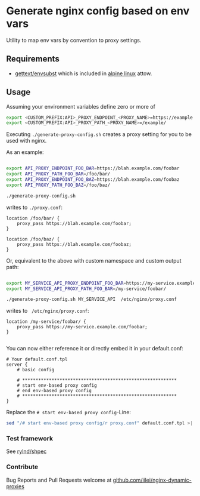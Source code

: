 # Generate nginx config based on env vars

Utility to map env vars by convention to proxy settings.

## Requirements

* [gettext/envsubst](https://www.gnu.org/software/gettext/gettext.html) which is included
in [alpine linux](https://pkgs.alpinelinux.org/package/edge/main/x86_64/gettext) attow.

## Usage

Assuming your environment variables define zero or more of

```sh
export <CUSTOM_PREFIX:API>_PROXY_ENDPOINT_<PROXY_NAME>=https://example.com
export <CUSTOM_PREFIX:API>_PROXY_PATH_<PROXY_NAME>=/example/
```

Executing `./generate-proxy-config.sh` creates a proxy setting for you to be used with nginx.

As an example:

```sh

export API_PROXY_ENDPOINT_FOO_BAR=https://blah.example.com/foobar
export API_PROXY_PATH_FOO_BAR=/foo/bar/
export API_PROXY_ENDPOINT_FOO_BAZ=https://blah.example.com/foobaz
export API_PROXY_PATH_FOO_BAZ=/foo/baz/

./generate-proxy-config.sh

```

writes to `./proxy.conf`:

```
location /foo/bar/ {
    proxy_pass https://blah.example.com/foobar;
}

location /foo/baz/ {
    proxy_pass https://blah.example.com/foobaz;
}

```

Or, equivalent to the above with custom namespace and custom output path:

```sh

export MY_SERVICE_API_PROXY_ENDPOINT_FOO_BAR=https://my-service.example.com/foobar
export MY_SERVICE_API_PROXY_PATH_FOO_BAR=/my-service/foobar/

./generate-proxy-config.sh MY_SERVICE_API  /etc/nginx/proxy.conf

```

writes to ` /etc/nginx/proxy.conf`:

```
location /my-service/foobar/ {
    proxy_pass https://my-service.example.com/foobar;
}


```

You can now either reference it or directly embed it in your default.conf:

```smartyconfig
# Your default.conf.tpl
server {
    # basic config

    # **********************************************************
    # start env-based proxy config
    # end env-based proxy config
    # **********************************************************
}
```

Replace the `# start env-based proxy config`-Line:

```sh
sed "/# start env-based proxy config/r proxy.conf" default.conf.tpl >| default.conf
```

### Test framework

See [rylnd/shpec](https://github.com/rylnd/shpec)

### Contribute

Bug Reports and Pull Requests welcome at [github.com/iilei/nginx-dynamic-proxies](https://github.com/iilei/nginx-dynamic-proxies)
